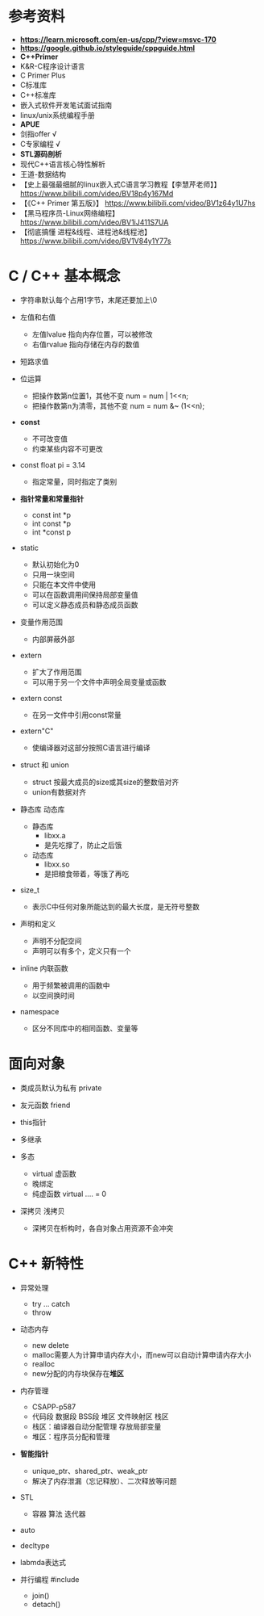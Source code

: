 <!--
 * @Author: yao fanghao
 * @Date: 2023-04-14 22:13:52
 * @LastEditTime: 2023-04-23 11:41:47
 * @LastEditors: yao fanghao
-->

# 参考资料

* **<https://learn.microsoft.com/en-us/cpp/?view=msvc-170>**
* **<https://google.github.io/styleguide/cppguide.html>**
* **C++Primer**
* K&R-C程序设计语言
* C Primer Plus
* C标准库
* C++标准库
* 嵌入式软件开发笔试面试指南
* linux/unix系统编程手册
* **APUE**
* 剑指offer √
* C专家编程 √
* **STL源码剖析**
* 现代C++语言核心特性解析
* 王道-数据结构
* 【史上最强最细腻的linux嵌入式C语言学习教程【李慧芹老师】】 <https://www.bilibili.com/video/BV18p4y167Md>
* 【《C++ Primer 第五版》】 <https://www.bilibili.com/video/BV1z64y1U7hs>
* 【黑马程序员-Linux网络编程】 <https://www.bilibili.com/video/BV1iJ411S7UA>
* 【彻底搞懂 进程&线程、进程池&线程池】 <https://www.bilibili.com/video/BV1V84y1Y77s>

# C / C++ 基本概念

* 字符串默认每个占用1字节，末尾还要加上\0

* 左值和右值
  * 左值lvalue 指向内存位置，可以被修改
  * 右值rvalue 指向存储在内存的数值
* 短路求值

* 位运算
  * 把操作数第n位置1，其他不变 num = num | 1<<n;
  * 把操作数第n为清零，其他不变 num = num &~ (1<<n);

* **const**
  * 不可改变值
  * 约束某些内容不可更改
* const float pi = 3.14
  * 指定常量，同时指定了类别
* **指针常量和常量指针**
  * const int *p
  * int const *p
  * int *const p

* static
  * 默认初始化为0
  * 只用一块空间
  * 只能在本文件中使用
  * 可以在函数调用间保持局部变量值
  * 可以定义静态成员和静态成员函数
* 变量作用范围
  * 内部屏蔽外部
* extern
  * 扩大了作用范围
  * 可以用于另一个文件中声明全局变量或函数
* extern const
  * 在另一文件中引用const常量
* extern"C"
  * 使编译器对这部分按照C语言进行编译

* struct 和 union
  * struct 按最大成员的size或其size的整数倍对齐
  * union有数据对齐

* 静态库 动态库
  * 静态库
    * libxx.a
    * 是先吃撑了，防止之后饿
  * 动态库
    * libxx.so
    * 是把粮食带着，等饿了再吃

* size_t
  * 表示C中任何对象所能达到的最大长度，是无符号整数

* 声明和定义
  * 声明不分配空间
  * 声明可以有多个，定义只有一个

* inline 内联函数
  * 用于频繁被调用的函数中
  * 以空间换时间

* namespace
  * 区分不同库中的相同函数、变量等

# 面向对象

* 类成员默认为私有 private
  
* 友元函数 friend
  
* this指针
  
* 多继承

* 多态
  * virtual 虚函数
  * 晚绑定
  * 纯虚函数 virtual .... = 0
  
* 深拷贝 浅拷贝
  * 深拷贝在析构时，各自对象占用资源不会冲突

# C++ 新特性

* 异常处理
  * try ... catch
  * throw

* 动态内存
  * new delete
  * malloc需要人为计算申请内存大小，而new可以自动计算申请内存大小
  * realloc
  * new分配的内存块保存在**堆区**

* 内存管理
  * CSAPP-p587
  * 代码段 数据段 BSS段 堆区 文件映射区 栈区
  * 栈区：编译器自动分配管理 存放局部变量
  * 堆区：程序员分配和管理

* **智能指针**
  * unique_ptr、shared_ptr、weak_ptr
  * 解决了内存泄漏（忘记释放）、二次释放等问题

* STL
  * 容器 算法 迭代器

* auto

* decltype

* labmda表达式

* 并行编程 #include <thread>
  * join()
  * detach()
